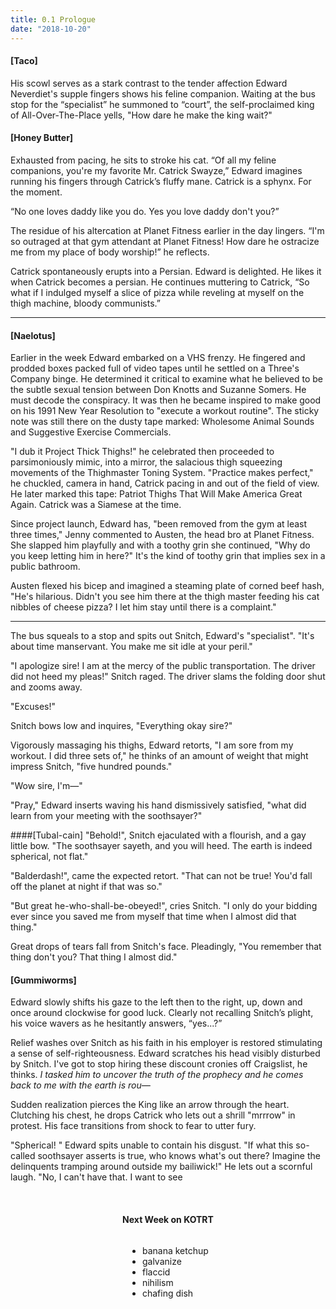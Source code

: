 ```yaml
---
title: 0.1 Prologue
date: "2018-10-20"
---
```


#### [Taco]
His scowl serves as a stark contrast to the tender affection Edward Neverdiet's
<span class='taco' data-balloon='argument about words like "elastic" and "pliable"' data-balloon-pos='up'>supple</span> fingers shows his feline companion. Waiting
at the bus stop for the “specialist” he summoned to “court”, the self-proclaimed
king of All-Over-The-Place yells, "How dare he make the king wait?"

#### [Honey Butter]
Exhausted from pacing, he sits to stroke his cat. “Of all my feline companions,
you're my favorite Mr. Catrick Swayze,” Edward imagines running his fingers
through Catrick’s fluffy mane. Catrick is a sphynx. For the moment.

“No one loves daddy like you do. Yes you love daddy don't you?”

The residue of his altercation at Planet Fitness earlier in the day lingers. “I'm
so outraged at that gym attendant at Planet Fitness! How dare he <span class='honey-butter' data-balloon='an argument that started with a coworker talking about being
"ostracized" by the #MeToo Movement' data-balloon-pos='up'>ostracize</span> me
from my place of body worship!” he reflects.

Catrick spontaneously erupts into a Persian. Edward is delighted. He likes it
when Catrick becomes a persian. He continues muttering to Catrick, “So what if
I indulged myself a slice of pizza while reveling at myself on the thigh machine,
bloody communists.”

---

#### [Naelotus]
Earlier in the week Edward embarked on a VHS frenzy. He fingered and prodded
boxes packed full of video tapes until he settled on a Three's Company binge. He
determined it critical to examine what he believed to be the subtle sexual tension
between Don Knotts and Suzanne Somers. He must decode the conspiracy. It was then
he became inspired to make good on his 1991 New Year Resolution to "execute a
workout routine". The sticky note was still there on the dusty tape marked:
Wholesome Animal Sounds and Suggestive Exercise Commercials.

"I dub it Project Thick Thighs!" he celebrated then proceeded to parsimoniously
mimic, into a mirror, the salacious thigh squeezing movements of the Thighmaster
Toning System. "Practice makes perfect," he chuckled, camera in hand, Catrick
pacing in and out of the field of view. He later marked this tape: Patriot
Thighs That Will Make America Great Again. Catrick was a Siamese at the time.

Since project launch, Edward has, "been removed from the gym at least three
times," Jenny commented to Austen, the head bro at Planet Fitness. She slapped
him playfully and with a toothy grin she continued, "Why do you keep letting him
in here?" It's the kind of toothy grin that implies sex in a
public bathroom.

Austen flexed his bicep and imagined a steaming plate of corned beef hash, "He's
hilarious. Didn't you see him there at the thigh master feeding his cat nibbles
of cheese pizza? I let him stay until there is a complaint."

---

The bus squeals to a stop and spits out Snitch, Edward's "specialist". "It's
about time <span class='naelotus' data-balloon='conversation about a recent trip
to Paris and trying to figure out what they call their bathroom attendants' data-balloon-pos='up'>manservant</span>. You make me sit idle at your peril."

"I apologize sire! I am at the mercy of the public transportation. The driver
did not heed my pleas!" Snitch raged. The driver slams the folding door shut
and zooms away.

"Excuses!"

Snitch bows low and inquires, "Everything okay sire?"

Vigorously massaging his thighs, Edward retorts, "I am sore from my workout. I
did three sets of," he thinks of an amount of weight that might impress Snitch,
"five hundred pounds."

"Wow sire, I'm­—"

"Pray," Edward inserts waving his hand dismissively satisfied, "what did learn
from your meeting with the soothsayer?"

####[Tubal-cain]
"Behold!", Snitch ejaculated with a flourish, and a gay little bow. "The
soothsayer sayeth, and you will heed. The earth is indeed <span class='tubal-cain' data-balloon='Alabama physics department spherical elephants' data-balloon-pos='up'>
spherical</span>, not flat."

"Balderdash!", came the expected retort. "That can not be true! You'd fall off
the planet at night if that was so."

"But great he-who-shall-be-obeyed!", cries Snitch. "I only do your bidding ever
since you saved me from myself that time when I almost did that thing."

Great drops of tears fall from Snitch's face. Pleadingly, "You remember that
thing don't you? That thing I almost did."

#### [Gummiworms]
Edward slowly shifts his gaze to the left then to the right, up, down and once
around clockwise for good luck. Clearly not recalling Snitch’s plight, his voice
wavers as he hesitantly answers, “yes...?”

Relief washes over Snitch as his faith in his employer is restored stimulating
a sense of self-righteousness. Edward scratches his head visibly disturbed by
Snitch. I've got to stop hiring these discount cronies off Craigslist, he thinks.
_I tasked him to uncover the truth of the prophecy and he comes back to me with
the earth is rou­—_

Sudden realization pierces the King like an arrow through the heart. Clutching
his chest, he drops Catrick who lets out a shrill "mrrrow" in protest. His face
transitions from shock to fear to utter fury.

"Spherical! " Edward spits unable to contain his disgust. "If what this so-called
soothsayer asserts is true, who knows what's out there? Imagine the delinquents
tramping around outside my <span class='gummiworms' data-balloon='conversation
with vendor about educational products' data-balloon-pos='up'>bailiwick</span>!"
He lets out a scornful laugh. "No, I can't have that. I want to see

<br/>

<h4 style='display: flex; justify-content: center;'>Next Week on KOTRT</h4>
<div style='display: flex; justify-content: center;'>
  <ul>
    <li class='next-week'><span class='naelotus'>banana ketchup</span></li>
    <li class='next-week'><span class='tubal-cain'>galvanize</span></li>
    <li class='next-week'><span class='honey-butter'>flaccid</span></li>
    <li class='next-week'><span class='gummiworms'>nihilism</span></li>
    <li class='next-week'><span class='taco'>chafing dish</span></li>
  </ul>
</div>
